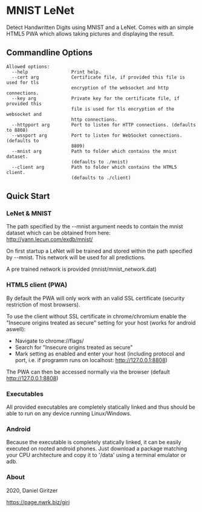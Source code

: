 MNIST LeNet
===========

Detect Handwritten Digits using MNIST and a LeNet. Comes with an simple HTML5 PWA which allows taking pictures and displaying the result.

Commandline Options
--------------------

```
Allowed options:
  --help                Print help.
  --cert arg            Certificate file, if provided this file is used for tls
                        encryption of the websocket and http connections.
  --key arg             Private key for the certificate file, if provided this 
                        file is used for tls encryption of the websocket and 
                        http connections.
  --httpport arg        Port to listen for HTTP connections. (defaults to 8808)
  --wssport arg         Port to listen for WebSocket connections. (defaults to 
                        8809)
  --mnist arg           Path to folder which contains the mnist dataset. 
                        (defaults to ./mnist)
  --client arg          Path to folder which contains the HTML5 client. 
                        (defaults to ./client)
```

Quick Start
-----------

### LeNet & MNIST

The path specified by the --mnist argument needs to contain the mnist dataset which can be obtained from here: http://yann.lecun.com/exdb/mnist/

On first startup a LeNet will be trained and stored within the path specified by --mnist. This network will be used for all predictions.

A pre trained network is provided (mnist/mnist_network.dat)

### HTML5 client (PWA)

By default the PWA will only work with an valid SSL certificate (security restriction of most browsers).

To use the client without SSL certificate in chrome/chromium enable the "Insecure origins treated as secure" setting for your host (works for android aswell):

* Navigate to chrome://flags/
* Search for "Insecure origins treated as secure"
* Mark setting as enabled and enter your host (including protocol and port, i.e. if programm runs on localhost: http://127.0.0.1:8808)

The PWA can then be accessed normally via the browser (default http://127.0.0.1:8808)

### Executables

All provided executables are completely statically linked and thus should be able to run on any device running Linux/Windows.

### Android

Because the executable is completely statically linked, it can be easily executed on rooted android phones. Just download a package matching your CPU architecture and copy it to '/data' using a terminal emulator or adb.

### About
2020, Daniel Giritzer

https://page.nwrk.biz/giri
